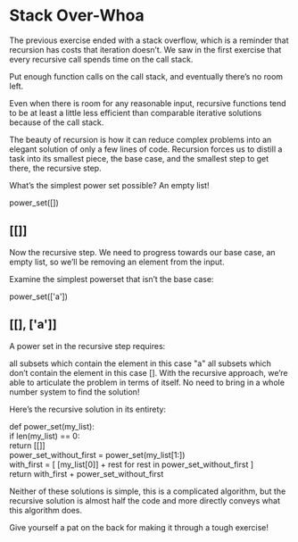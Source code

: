 # Stack Over-Whoa

The previous exercise ended with a stack overflow, which is a reminder that recursion has costs that iteration doesn’t. We saw in the first exercise that every recursive call spends time on the call stack.

Put enough function calls on the call stack, and eventually there’s no room left.

Even when there is room for any reasonable input, recursive functions tend to be at least a little less efficient than comparable iterative solutions because of the call stack.

The beauty of recursion is how it can reduce complex problems into an elegant solution of only a few lines of code. Recursion forces us to distill a task into its smallest piece, the base case, and the smallest step to get there, the recursive step.

What’s the simplest power set possible? An empty list!

power_set([])

## [[]]

Now the recursive step. We need to progress towards our base case, an empty list, so we’ll be removing an element from the input.

Examine the simplest powerset that isn’t the base case:

power_set(['a'])

## [[], ['a']]

A power set in the recursive step requires:

all subsets which contain the element
in this case "a"
all subsets which don’t contain the element
in this case [].
With the recursive approach, we’re able to articulate the problem in terms of itself. No need to bring in a whole number system to find the solution!

Here’s the recursive solution in its entirety:

def power_set(my_list):\
  if len(my_list) == 0:\
    return [[]]\
  power_set_without_first = power_set(my_list[1:])\
  with_first = [ [my_list[0]] + rest for rest in power_set_without_first ]\
  return with_first + power_set_without_first

Neither of these solutions is simple, this is a complicated algorithm, but the recursive solution is almost half the code and more directly conveys what this algorithm does.

Give yourself a pat on the back for making it through a tough exercise!
